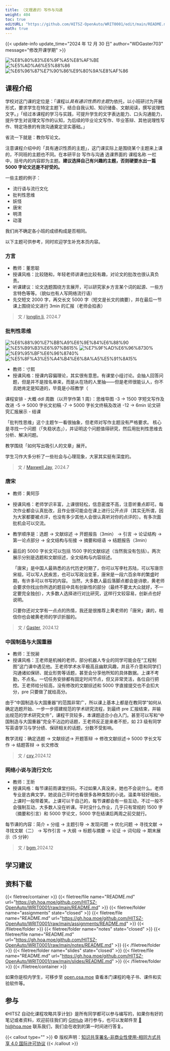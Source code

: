```yaml
---
title: （文理通识）写作与沟通
weight: 404
toc: true
editURL: "https://github.com/HITSZ-OpenAuto/WRIT0001/edit/main/README.md"
math: true
---
```


{{< update-info update_time="2024 年 12 月 30 日" author="WDGaster703" message="修改开课学期" >}}

<!--
1. 通过 [Shields.io](https://shields.io/) 生成如下的徽章，标注课程的基本信息。
2. 请根据课程的具体内容增删仓库的子文件夹。子文件夹建议使用小写英文，并且添加 README.md。
3. 关于课程的描述可以不止以下几个方面，酌情增删。
4. hoa.moe 生成本课程对应页面后，请将页面链接复制到 GitHub 仓库的 About/Website 中。
5. 可以在 GitHub 页面的 About/Topics 中为课程添加话题名称。
-->

<div class="img-div hx-mt-4 hx-flex-row hx-justify-start hx-items-center">

![%E8%80%83%E6%9F%A5%E8%AF%BE](https://img.shields.io/badge/%E8%80%83%E6%9F%A5%E8%AF%BE-green)
![%E5%AD%A6%E5%88%86](https://img.shields.io/badge/%E5%AD%A6%E5%88%86-1-moccasin)
![%E6%96%87%E7%90%86%E9%80%9A%E8%AF%86](https://img.shields.io/badge/%E6%96%87%E7%90%86%E9%80%9A%E8%AF%86-orange)

<!--![%E6%88%90%E7%BB%A9%E6%9E%84%E6%88%90](https://img.shields.io/badge/%E6%88%90%E7%BB%A9%E6%9E%84%E6%88%90-gold)
![%E8%A7%86%E6%89%80%E9%80%89%E4%B8%BB%E9%A2%98%E5%86%B3%E5%AE%9A](https://img.shields.io/badge/%E8%A7%86%E6%89%80%E9%80%89%E4%B8%BB%E9%A2%98%E5%86%B3%E5%AE%9A-wheat)
</div>

-->

## 课程介绍

学校对这门课的定位是：「课程以*具有通识性质的主题*为依托，以小班研讨为开展形式，要求学生在特定主题下，结合自我认知、知识储备、文献阅读，撰写说理性文字。」「经过本课程的学习与实践，可提升学生的文字表达能力、口头沟通能力，提升学生对说理文写作的认知，为后续的毕业论文写作、毕业答辩、其他说理性写作、特定场景的有效沟通奠定坚实基础。」

省流一下就是：教你写论文。

注意课程介绍中的「具有通识性质的主题」，这门课实际上是围绕某个主题来上课的，不同班的主题也不同。在本研平台 写作与沟通 选课界面的 课程名称 一栏中，括号内的内容即为主题。**建议选择自己有兴趣的主题，否则硬要水出一篇 5000 字论文还是不好受的。**

一些主题的例子：
- 流行语与流行文化
- 批判性思维
- 妖怪
- 唐宋
- 明清
- 动漫

我们尚不确定各小班的成绩构成是否相同。

以下主题可供参考，同时欢迎学生补充本页内容。

### 方言

- 教师：董思聪
- 授课风格：比较随和，年轻老师讲课也比较有趣，对论文的批改也很认真负责。
- 听课建议：论文选题围绕方言展开，可以研究家乡方言某个词的起源、一些方言特色等等。（貌似也有人写网络流行语）
- 先交短文 2000 字，再交长文 5000 字（短文是长文的摘要），并在最后一节课上围绕论文进行 3min 的汇报（老师会掐表）

> 文 / [longlin li](https://github.com/longlin10086), 2024.7

### 批判性思维

<div class="img-div hx-mt-4 hx-flex-row hx-justify-start hx-items-center">

![%E6%88%90%E7%BB%A9%E6%9E%84%E6%88%90](https://img.shields.io/badge/%E6%88%90%E7%BB%A9%E6%9E%84%E6%88%90-gold)
![%E5%B9%B3%E6%97%B615%](https://img.shields.io/badge/%E5%B9%B3%E6%97%B6-15%25-wheat)
![%E7%9F%AD%E6%96%8730%](https://img.shields.io/badge/%E7%9F%AD%E6%96%87-30%25-wheat)
![%E9%95%BF%E6%96%8740%](https://img.shields.io/badge/%E9%95%BF%E6%96%87-40%25-wheat)
![%E5%8F%A3%E5%A4%B4%E6%8A%A5%E5%91%8A15%](https://img.shields.io/badge/%E5%8F%A3%E5%A4%B4%E6%8A%A5%E5%91%8A-15%25-wheat)

</div>

- 教师：寸熙
- 授课风格：授课内容偏理论，其实很有意思。有课堂小组讨论。会抽人回答问题，但是并不是按名单来，而是从在场的人里抽——但是老师很能认人，你不去她肯定是知道的，毕竟是小班教学（

课程安排 - 大概 ddl 周数（以开学作第 1 周）：思维导图 -3 → 1500 字短文写作及改进 -5 → 5000 字长文初稿 -7 → 5000 字长文终稿及改进 -12 → 6min 论文研究汇报展示 - 结课

「批判性思维」这个主题乍一看很抽象，但老师对写作主题没有严格要求。
核心是寻找一个问题（「失稳状态」），并证明这个问题值得研究，然后用批判性思维去分析、解决问题。

教学围绕「如何写出吸引人的文章」展开。

学生习作大多分析了一些社会与心理现象，大家其实挺有深度的。

> 文 / [Maxwell Jay](https://github.com/MaxwellJay256), 2024.7

### 唐宋

- 教师：黄阿莎
- 授课风格：老师学识丰富，上课很轻松，信息密度不高，注意听重点即可。每次作业都会认真批改，且作业很可能会在课上进行公开点评（其实无所谓，因为大家都要被点评，也没有多少其他人会很认真听对你的点评的）。有多次面批机会可以交流。

- 教学顺序是：选题 -> 文献综述 -> 开题报告（3min） -> 引言 -> 论证结构 -> 第一论点部分 -> 全文结构与衔接 -> 摘要和结语 -> 结题报告（3min）
- 最后的 5000 字长文可以包括 1500 字的文献综述（当然我没有包括）。两次展示分别是选题和文献综述，全文结构与内容综述。

  「唐宋」是中国人最熟悉的古代历史时期了，你可以写李杜苏陆，可以写唐宗宋祖，可以写人民疾苦，也可以写政治变革，唐宋是一段六百余年的繁盛时期，有许多可以书写的内容。
  当然，大多数人最后落脚点都会是诗歌，黄老师会要求你找出你所选的题目中具有创新性的部分（最终不要太大众就好，不一定要完全独创），大多数人选择进行对比研究，这样行文较容易，创新点也好说明。

  只要你还对文学有一点点的热情，我还是很推荐上黄老师的「唐宋」课的，相信你也会被黄老师的学识折服的。

> 文 / [Gaster](https://github.com/WDGaster703), 2024.12

### 中国制造与大国重器

- 教师：王悦昶
- 授课风格：王老师是机械的老师，部分机器人专业的同学可能会在“工程制图”这门课中遇见他。王老师学术水平极高且幽默风趣，并且不介意和同学们沟通诸如保研、就业形势等话题，甚至会分享他所知的具体数据。上课不考勤，不点名。一切任务安排都有固定时间节点，但又非常灵活，各位自行把控。王老师给分较高，没有修改的文献综述和 5000 字直接提交也不会扣大分，pre 只要做了就给高分。

由于“中国制造与大国重器”的范围非常广，所以课上基本上都是在教同学“如何从确定选题开始、一步一步搭建规范的学术研究流程，到最终 pre 汇报结束，并输出规范的学术研究文件”，课程干货较多，本课题适合小白入门。甚至可以写和“中国制造与大国重器”完全不沾边的话题，王老师反正是来者不拒，如 23 级有同学写英语学习与学分绩、保研相关的话题，分数不受影响。

教学流程：确定选题 -> 文献综述-> 开题答辩 -> 修改文献综述-> 5000 字长文写作 -> 结题答辩 -> 长文修改

> 文 / [cxy](https://github.com/CXY-practical),2024.12

### 网络小说与流行文化

- 教师：王昕
- 授课风格：每节课前雨课堂扫码，不过如果人真没来，她也不会说什么。老师专业是古典文学，她说自己平时也看很多各种类型的小说。温柔年轻好相处，上课时一般带着笑。上课可以干自己的，每节课都会有一些互动，不过一般不会强制互动，大多数人没在听课。平时没什么作业，几乎只有常规的 1500 字（摘要和引言）和 5000 字论文，5000 字在结课后两周之前交就行。

每节课的内容：简介 + 分组 -> 主题引导 -> 发现问题 -> 优化问题 -> 寻找文献 -> 寻找文献（二） -> 写作引言 -> 大纲 -> 标题与摘要 -> 论证 -> 词句段 -> 期末展示（5 分钟）

> 文 / [bgm](https://github.com/bgm-xx),2024.12

## 学习建议

## 资料下载

{{< filetree/container >}}
  {{< filetree/file name="README.md" url="https://gh.hoa.moe/github.com/HITSZ-OpenAuto/WRIT0001/raw/main/README.md" >}}
  {{< filetree/folder name="assignments" state="closed" >}}
    {{< filetree/file name="README.md" url="https://gh.hoa.moe/github.com/HITSZ-OpenAuto/WRIT0001/raw/main/assignments/README.md" >}}
  {{< /filetree/folder >}}
  {{< filetree/folder name="notes" state="closed" >}}
    {{< filetree/file name="README.md" url="https://gh.hoa.moe/github.com/HITSZ-OpenAuto/WRIT0001/raw/main/notes/README.md" >}}
  {{< /filetree/folder >}}
  {{< filetree/folder name="slides" state="closed" >}}
    {{< filetree/file name="README.md" url="https://gh.hoa.moe/github.com/HITSZ-OpenAuto/WRIT0001/raw/main/slides/README.md" >}}
  {{< /filetree/folder >}}
{{< /filetree/container >}}

如果你是校内学生，可移步至 <a href='https://open.osa.moe/openauto/WRIT0001'>open.osa.moe</a> 查看本门课程的电子书、课件和实验软件等。

## 参与

《HITSZ 自动化课程攻略共享计划》是所有同学都可以参与编写的，如果你有好的笔记或者资料，欢迎前往我们的 [GitHub](https://github.com/HITSZ-OpenAuto) 进行参与，也可以发邮件至 [📮hi@hoa.moe](mailto:hi@hoa.moe) 联系我们，我们会在收到的第一时间进行答复。

{{< callout type="" >}}
  © 版权声明：[知识共享署名-非商业性使用-相同方式共享 4.0 国际许可协议](https://creativecommons.org/licenses/by-nc-sa/4.0/)
{{< /callout >}}
